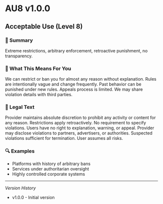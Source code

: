 # AU8 v1.0.0

## Acceptable Use (Level 8)

### 📌 Summary
Extreme restrictions, arbitrary enforcement, retroactive punishment, no transparency.

### 👤 What This Means For You
We can restrict or ban you for almost any reason without explanation. Rules are intentionally vague and change frequently. Past behavior can be punished under new rules. Appeals process is limited. We may share violation details with third parties.

### 📜 Legal Text
Provider maintains absolute discretion to prohibit any activity or content for any reason. Restrictions apply retroactively. No requirement to specify violations. Users have no right to explanation, warning, or appeal. Provider may disclose violations to partners, advertisers, or authorities. Suspected violations sufficient for termination. User assumes all risks.

### 🔍 Examples
- Platforms with history of arbitrary bans
- Services under authoritarian oversight
- Highly controlled corporate systems

---
*Version History*
- v1.0.0 - Initial version